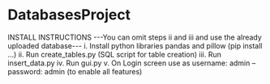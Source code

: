 # DatabasesProject

INSTALL INSTRUCTIONS
---You can omit steps ii and iii and use the already uploaded database---
i.	    Install python libraries pandas and pillow (pip install …)
ii.	    Run create_tables.py (SQL script for table creation)
iii.	Run insert_data.py
iv.	    Run gui.py
v.	    On Login screen use as username: admin – password:  admin (to enable all features)